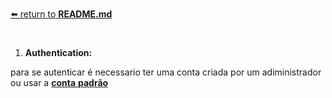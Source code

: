 [⬅️ return to **README.md**](/README.md)
# 

1. **Authentication:**

para se autenticar é necessario ter uma conta criada por um adiministrador ou  usar a [**conta** **padrão**](/docs/standard_account.md)